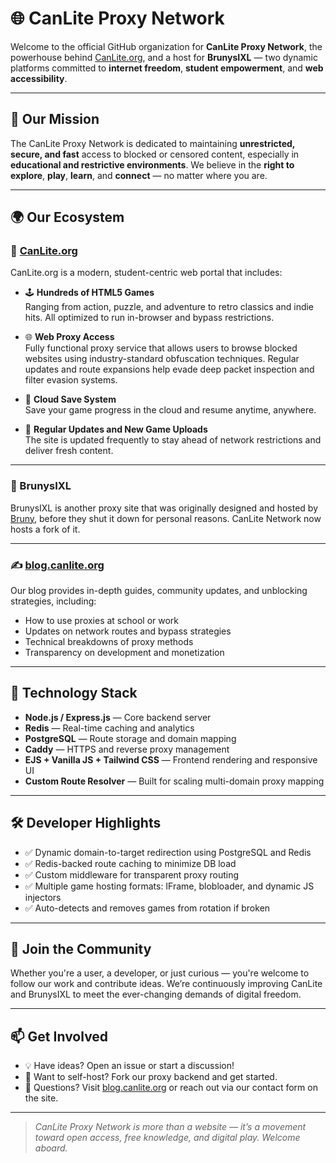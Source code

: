 # 🌐 CanLite Proxy Network

Welcome to the official GitHub organization for **CanLite Proxy Network**, the powerhouse behind [CanLite.org](https://canlite.org), and a host for **BrunysIXL** — two dynamic platforms committed to **internet freedom**, **student empowerment**, and **web accessibility**.

---

## 🚀 Our Mission

The CanLite Proxy Network is dedicated to maintaining **unrestricted, secure, and fast** access to blocked or censored content, especially in **educational and restrictive environments**. We believe in the **right to explore**, **play**, **learn**, and **connect** — no matter where you are.

---

## 🌍 Our Ecosystem

### 🔗 [CanLite.org](https://canlite.org)

CanLite.org is a modern, student-centric web portal that includes:

- 🕹 **Hundreds of HTML5 Games**  
  Ranging from action, puzzle, and adventure to retro classics and indie hits. All optimized to run in-browser and bypass restrictions.

- 🌐 **Web Proxy Access**  
  Fully functional proxy service that allows users to browse blocked websites using industry-standard obfuscation techniques. Regular updates and route expansions help evade deep packet inspection and filter evasion systems.

- 💾 **Cloud Save System**  
  Save your game progress in the cloud and resume anytime, anywhere.

- 🧩 **Regular Updates and New Game Uploads**  
  The site is updated frequently to stay ahead of network restrictions and deliver fresh content.

---

### 🧠 BrunysIXL

BrunysIXL is another proxy site that was originally designed and hosted by [Bruny](https://github.com/use-brunysixlwork), before they shut it down for personal reasons. CanLite Network now hosts a fork of it.

---

### ✍️ [blog.canlite.org](https://blog.canlite.org)

Our blog provides in-depth guides, community updates, and unblocking strategies, including:

- How to use proxies at school or work
- Updates on network routes and bypass strategies
- Technical breakdowns of proxy methods
- Transparency on development and monetization

---

## 🧩 Technology Stack

- **Node.js / Express.js** — Core backend server
- **Redis** — Real-time caching and analytics
- **PostgreSQL** — Route storage and domain mapping
- **Caddy** — HTTPS and reverse proxy management
- **EJS + Vanilla JS + Tailwind CSS** — Frontend rendering and responsive UI
- **Custom Route Resolver** — Built for scaling multi-domain proxy mapping

---

## 🛠 Developer Highlights

- ✅ Dynamic domain-to-target redirection using PostgreSQL and Redis
- ✅ Redis-backed route caching to minimize DB load
- ✅ Custom middleware for transparent proxy routing
- ✅ Multiple game hosting formats: IFrame, blobloader, and dynamic JS injectors
- ✅ Auto-detects and removes games from rotation if broken

---

## 🤝 Join the Community

Whether you're a user, a developer, or just curious — you're welcome to follow our work and contribute ideas. We’re continuously improving CanLite and BrunysIXL to meet the ever-changing demands of digital freedom.

---

## 📫 Get Involved

- 💡 Have ideas? Open an issue or start a discussion!
- 🔐 Want to self-host? Fork our proxy backend and get started.
- 💬 Questions? Visit [blog.canlite.org](https://blog.canlite.org) or reach out via our contact form on the site.

---

> *CanLite Proxy Network is more than a website — it’s a movement toward open access, free knowledge, and digital play. Welcome aboard.*

